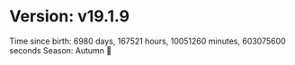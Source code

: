 # Version: v19.1.9
Time since birth: 6980 days, 167521 hours, 10051260 minutes, 603075600 seconds
Season: Autumn 🍁
